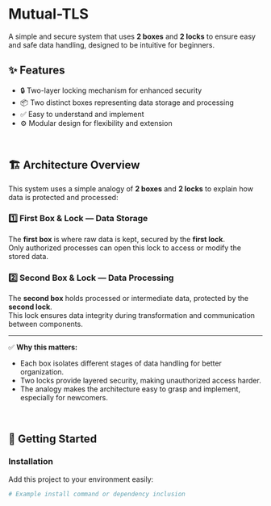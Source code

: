 # Mutual-TLS

A simple and secure system that uses **2 boxes** and **2 locks** to ensure easy and safe data handling, designed to be intuitive for beginners.

## ✨ Features

- 🔒 Two-layer locking mechanism for enhanced security  
- 📦 Two distinct boxes representing data storage and processing  
- ✅ Easy to understand and implement  
- ⚙️ Modular design for flexibility and extension

<br>

## 🏗️ Architecture Overview

This system uses a simple analogy of **2 boxes** and **2 locks** to explain how data is protected and processed:

### 1️⃣ First Box & Lock — Data Storage  
The **first box** is where raw data is kept, secured by the **first lock**.  
Only authorized processes can open this lock to access or modify the stored data.  

### 2️⃣ Second Box & Lock — Data Processing  
The **second box** holds processed or intermediate data, protected by the **second lock**.  
This lock ensures data integrity during transformation and communication between components.

---

✅ **Why this matters:**  
- Each box isolates different stages of data handling for better organization.  
- Two locks provide layered security, making unauthorized access harder.  
- The analogy makes the architecture easy to grasp and implement, especially for newcomers.

<br>

## 🚀 Getting Started

### Installation  
Add this project to your environment easily:

```bash
# Example install command or dependency inclusion
